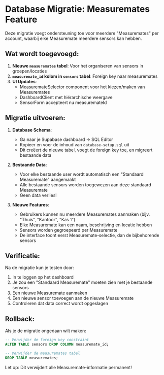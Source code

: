 # Database Migratie: Measuremates Feature

Deze migratie voegt ondersteuning toe voor meerdere "Measuremates" per account, waarbij elke Measuremate meerdere sensors kan hebben.

## Wat wordt toegevoegd:

1. **Nieuwe `measuremates` tabel**: Voor het organiseren van sensors in groepen/locaties
2. **`measuremate_id` kolom in `sensors` tabel**: Foreign key naar measuremates
3. **UI Updates**: 
   - MeasuremateSelector component voor het kiezen/maken van Measuremates
   - DashboardClient met hiërarchische weergave
   - SensorForm accepteert nu measuremateId

## Migratie uitvoeren:

1. **Database Schema**:
   - Ga naar je Supabase dashboard → SQL Editor
   - Kopieer en voer de inhoud van `database-setup.sql` uit
   - Dit creëert de nieuwe tabel, voegt de foreign key toe, en migreert bestaande data

2. **Bestaande Data**:
   - Voor elke bestaande user wordt automatisch een "Standaard Measuremate" aangemaakt
   - Alle bestaande sensors worden toegewezen aan deze standaard Measuremate
   - Geen data verlies!

3. **Nieuwe Features**:
   - Gebruikers kunnen nu meerdere Measuremates aanmaken (bijv. "Thuis", "Kantoor", "Kas 1")
   - Elke Measuremate kan een naam, beschrijving en locatie hebben
   - Sensors worden gegroepeerd per Measuremate
   - De interface toont eerst Measuremate-selectie, dan de bijbehorende sensors

## Verificatie:

Na de migratie kun je testen door:
1. In te loggen op het dashboard
2. Je zou een "Standaard Measuremate" moeten zien met je bestaande sensors
3. Een nieuwe Measuremate aanmaken
4. Een nieuwe sensor toevoegen aan de nieuwe Measuremate
5. Controleren dat data correct wordt opgeslagen

## Rollback:

Als je de migratie ongedaan wilt maken:
```sql
-- Verwijder de foreign key constraint
ALTER TABLE sensors DROP COLUMN measuremate_id;

-- Verwijder de measuremates tabel
DROP TABLE measuremates;
```

Let op: Dit verwijdert alle Measuremate-informatie permanent!